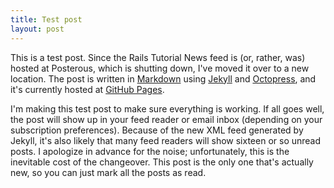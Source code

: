 ```yaml
--- 
title: Test post
layout: post
---
```


This is a test post. Since the Rails Tutorial News feed is (or, rather, was) hosted at Posterous, which is shutting down, I've moved it over to a new location. The post is written in [Markdown](http://daringfireball.net/projects/markdown/) using [Jekyll](https://github.com/mojombo/jekyll) and [Octopress](http://octopress.org/), and it's currently hosted at [GitHub Pages](http://pages.github.com/). 

I'm making this test post to make sure everything is working. If all goes well, the post will show up in your feed reader or email inbox (depending on your subscription preferences). Because of the new XML feed generated by Jekyll, it's also likely that many feed readers will show sixteen or so unread posts. I apologize in advance for the noise; unfortunately, this is the inevitable cost of the changeover. This post is the only one that's actually new, so you can just mark all the posts as read.
